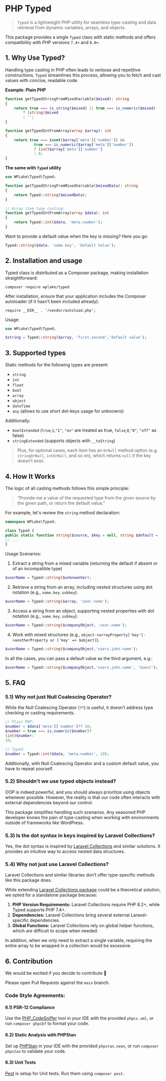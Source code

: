 # PHP Typed

> `Typed` is a lightweight PHP utility for seamless type-casting and data retrieval from dynamic variables, arrays, and
> objects.

This package provides a single `Typed` class with static methods and offers compatibility with PHP versions `7.4+` and
`8.0+`.

## 1. Why Use Typed?

Handling type casting in PHP often leads to verbose and repetitive constructions. `Typed` streamlines this process,
allowing you to fetch and cast values with concise, readable code.

**Example: Plain PHP**

```php
function getTypedStringFromMixedVariable($mixed): string
{
    return true === is_string($mixed) || true === is_numeric($mixed)
        ? (string)$mixed
        : '';
}

function getTypedIntFromArray(array $array): int
{
    return true === isset($array['meta']['number']) &&
             true === is_numeric($array['meta']['number'])
             ? (int)$array['meta']['number']
             : 0;
}
```

**The same with `Typed` utility**

```php
use WPLake\Typed\Typed;

function getTypedStringFromMixedVariable($mixedData): string
{
    return Typed::string($mixedData);
}

// Array item type casting:
function getTypedIntFromArray(array $data): int
{
    return Typed::int($data, 'meta.number');
}

```

Want to provide a default value when the key is missing? Here you go:

```php
Typed::string($data, 'some.key', 'Default Value');
```

## 2. Installation and usage

Typed class is distributed as a Composer package, making installation straightforward:

`composer require wplake/typed`

After installation, ensure that your application includes the Composer autoloader (if it hasn’t been included already):

`require __DIR__ . '/vendor/autoload.php';`

Usage:

```php
use WPLake\Typed\Typed;

$string = Typed::string($array, 'first.second','default value');
```

## 3. Supported types

Static methods for the following types are present:

* `string`
* `int`
* `float`
* `bool`
* `array`
* `object`
* `dateTime`
* `any` (allows to use short dot-keys usage for unknowns)

Additionally:

* `boolExtended` (`true`,`1`,`"1"`, `"on"` are treated as true, `false`,`0`,`"0"`, `"off"` as false)
* `stringExtended` (supports objects with `__toString`)

> Plus, for optional cases, each item has an `OrNull` method option (e.g. `stringOrNull`, `intOrNull`, and so on), which returns `null` if the key
doesn’t exist.

## 4. How It Works

The logic of all casting methods follows this simple principle:

> “Provide me a value of the requested type from the given source by the given path, or return the default value.”

For example, let's review the `string` method declaration:

```php
namespace WPLake\Typed;

class Typed {
public static function string($source, $key = null, string $default = ''): string;
// ...
}
```

Usage Scenarios:

1. Extract a string from a mixed variable (returning the default if absent or of an incompatible type)

```php
$userName = Typed::string($unknownVar);
```

2. Retrieve a string from an array, including nested structures using dot notation (e.g., `some.key.subkey`).

```php
$userName = Typed::string($array, 'user.name');
```

3. Access a string from an object, supporting nested properties with dot notation (e.g., `some.key.subkey`).

```php
$userName = Typed::string($companyObject, 'user.name');
```

4. Work with mixed structures (e.g., `object->arrayProperty['key']->anotherProperty or ['key' => $object]`).

```php
$userName = Typed::string($companyObject,'users.john.name');
```

In all the cases, you can pass a default value as the third argument, e.g.:

```php
$userName = Typed::string($companyObject,'users.john.name', 'Guest');
```

## 5. FAQ

### 5.1) Why not just Null Coalescing Operator?

While the Null Coalescing Operator (`??`) is useful, it doesn’t address type checking or casting requirements.

```php
// Plain PHP:
$number = $data['meta']['number']?? 10;
$number = true === is_numeric($number)?
(int)$number:
10;

// Typed:
$number = Typed::int($data, 'meta.number', 10);
```

Additionally, with Null Coalescing Operator and a custom default value, you have to repeat yourself.

### 5.2) Shouldn't we use typed objects instead?

OOP is indeed powerful, and you should always prioritize using objects whenever possible. However, the reality is that
our code often interacts with external dependencies beyond our control.

This package simplifies handling such scenarios.
Any seasoned PHP developer knows the pain of type-casting when working with environments outside of frameworks like
WordPress.

### 5.3) Is the dot syntax in keys inspired by Laravel Collections?

Yes, the dot syntax is inspired by [Laravel Collections](https://laravel.com/docs/11.x/collections) and similar
solutions. It provides an intuitive way to access
nested data structures.

### 5.4) Why not just use Laravel Collections?

Laravel Collections and similar libraries don’t offer type-specific methods like this package does.

While extending
[Laravel Collections package](https://github.com/illuminate/collections) could be a theoretical solution, we opted for a
standalone package because:

1. **PHP Version Requirements:** Laravel Collections require PHP 8.2+, while Typed supports PHP 7.4+.
2. **Dependencies:** Laravel Collections bring several external Laravel-specific dependencies.
3. **Global Functions:** Laravel Collections rely on global helper functions, which are difficult to scope when needed.

In addition, when we only need to extract a single variable, requiring the entire array to be wrapped in a collection
would be excessive.

## 6. Contribution

We would be excited if you decide to contribute 🤝

Please open Pull Requests against the `main` branch.

### Code Style Agreements:

#### 6.1) PSR-12 Compliance

Use the [PHP_CodeSniffer](https://github.com/squizlabs/PHP_CodeSniffer) tool in your IDE with the provided `phpcs.xml`,
or run `composer phpcbf` to format your code.

#### 6.2) Static Analysis with PHPStan

Set up [PHPStan](https://phpstan.org/) in your IDE with the provided `phpstan.neon`, or run `composer phpstan` to
validate your code.

#### 6.3) Unit Tests

[Pest](https://pestphp.com/) is setup for Unit tests. Run them using `composer pest`.